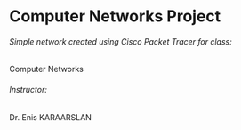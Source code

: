 # Computer Networks Project
###### Simple network created using Cisco Packet Tracer for class:
Computer Networks
###### Instructor:
Dr. Enis KARAARSLAN



